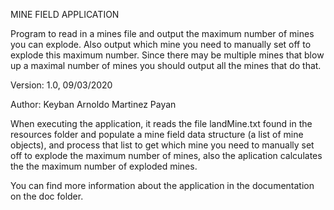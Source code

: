 MINE FIELD APPLICATION

Program to read in a mines file and output the maximum number of mines you can explode. Also output which mine you need to manually set off to explode this maximum number. Since there may be multiple mines that blow up a maximal number of mines you should output all the mines that do that.

Version:
1.0, 09/03/2020

Author:
Keyban Arnoldo Martinez Payan


When executing the application, it reads the file landMine.txt found in the resources folder and populate a mine field data structure (a list of mine objects), and process that list to get which mine you need to manually set off to explode the maximum number of mines, also the aplication calculates the  the maximum number of exploded mines.

You can find more information about the application in the documentation on the doc folder.
